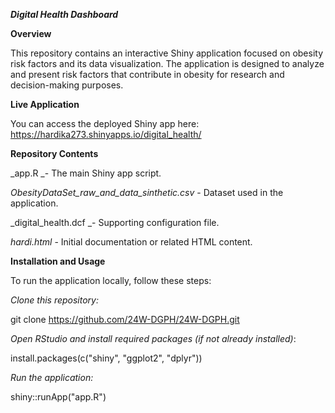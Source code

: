 _**Digital Health Dashboard**_

**Overview**

This repository contains an interactive Shiny application focused on obesity risk factors and its data visualization. The application is designed to analyze and present risk factors that contribute in obesity for research and decision-making purposes.

**Live Application**

You can access the deployed Shiny app here:
 https://hardika273.shinyapps.io/digital_health/

**Repository Contents**

_app.R _- The main Shiny app script.

_ObesityDataSet_raw_and_data_sinthetic.csv_ - Dataset used in the application.

_digital_health.dcf _- Supporting configuration file.

_hardi.html_ - Initial documentation or related HTML content.

**Installation and Usage**

To run the application locally, follow these steps:

_Clone this repository:_

git clone https://github.com/24W-DGPH/24W-DGPH.git

_Open RStudio and install required packages (if not already installed)_:

install.packages(c("shiny", "ggplot2", "dplyr"))

_Run the application:_

shiny::runApp("app.R")
